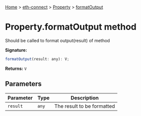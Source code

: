 [Home](./index) &gt; [eth-connect](./eth-connect.md) &gt; [Property](./eth-connect.property.md) &gt; [formatOutput](./eth-connect.property.formatoutput.md)

# Property.formatOutput method

Should be called to format output(result) of method

**Signature:**
```javascript
formatOutput(result: any): V;
```
**Returns:** `V`

## Parameters

|  Parameter | Type | Description |
|  --- | --- | --- |
|  `result` | `any` | The result to be formatted |

